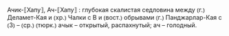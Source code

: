 ---
---

Ачик-⟦Хапу⟧, Ач-⟦Хапу⟧
: глубокая скалистая седловина между ⦅г.⦆ Деламет-Кая и ⦅хр.⦆ Чалки с В и ⦅вост.⦆ обрывами ⦅г.⦆ Панджарлар-Кая с ⦅З⦆ – ⦅ср.⦆ ⦅тюрк.⦆ ачык – открытый, распахнутый; ач – голодный.
